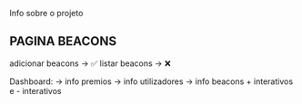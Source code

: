 Info sobre o projeto

## PAGINA BEACONS

adicionar beacons -> ✅
listar beacons -> ❌

Dashboard:
-> info premios
-> info utilizadores
-> info beacons + interativos e - interativos


